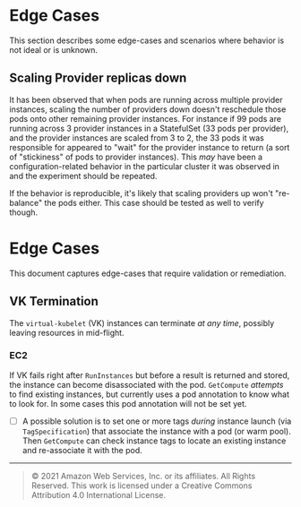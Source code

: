 # Edge Cases
This section describes some edge-cases and scenarios where behavior is not ideal or is unknown.

## Scaling Provider replicas down
It has been observed that when pods are running across multiple provider instances, scaling the number of providers down doesn't reschedule those pods onto other remaining provider instances.  For instance if 99 pods are running across 3 provider instances in a StatefulSet (33 pods per provider), and the provider instances are scaled from 3 to 2, the 33 pods it was responsible for appeared to "wait" for the provider instance to return (a sort of "stickiness" of pods to provider instances).  This _may_ have been a configuration-related behavior in the particular cluster it was observed in and the experiment should be repeated.

If the behavior is reproducible, it's likely that scaling providers up won't "re-balance" the pods either.  This case should be tested as well to verify though.

# Edge Cases
This document captures edge-cases that require validation or remediation.

## VK Termination
The `virtual-kubelet` (VK) instances can terminate _at any time_, possibly leaving resources in mid-flight.

### EC2
If VK fails right after `RunInstances` but before a result is returned and stored, the instance can become disassociated with the pod.  `GetCompute` _attempts_ to find existing instances, but currently uses a pod annotation to know what to look for.  In some cases this pod annotation will not be set yet.

- [ ] A possible solution is to set one or more tags _during_ instance launch (via `TagSpecification`) that associate the instance with a pod (or warm pool).  Then `GetCompute` can check instance tags to locate an existing instance and re-associate it with the pod.
---
>© 2021 Amazon Web Services, Inc. or its affiliates. All Rights Reserved.
This work is licensed under a Creative Commons Attribution 4.0 International License.